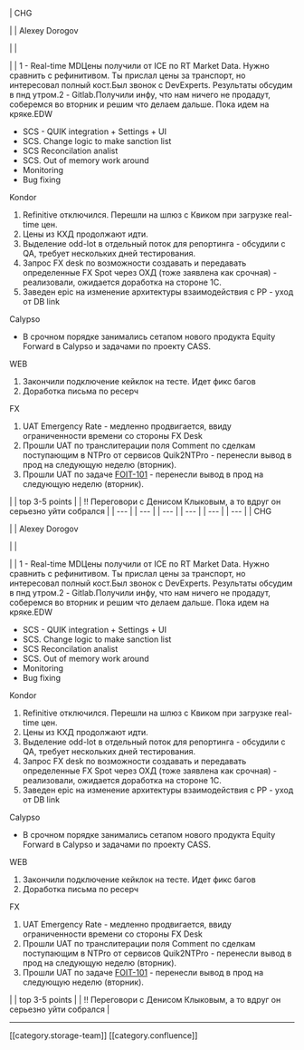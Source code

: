 





| CHG

 | 
| Alexey Dorogov

 | 
|    

 | 
| 1 - Real-time MDЦены получили от ICE по RT Market Data. Нужно сравнить с рефинитивом. Ты прислал цены за транспорт, но интересовал полный кост.Был звонок с DevExperts. Результаты обсудим в пнд утром.2 - Gitlab.Получили инфу, что нам ничего не продадут, соберемся во вторник и решим что делаем дальше. Пока идем на кряке.EDW<ul><li>SCS - QUIK integration + Settings + UI</li><li>SCS. Change logic to make sanction list</li><li>SCS Reconcilation analist</li><li>SCS. Out of memory work around</li><li>Monitoring</li><li>Bug fixing</li></ul>Kondor
1. Refinitive отключился. Перешли на шлюз с Квиком при загрузке real-time цен.
1. Цены из КХД продолжают идти.
1. Выделение odd-lot в отдельный поток для репортинга - обсудили с QA, требует нескольких дней тестирования.
1. Запрос FX desk по возможности создавать и передавать определенные FX Spot через ОХД (тоже заявлена как срочная) - реализовали, ожидается доработка на стороне 1С.
1. Заведен epic на изменение архитектуры взаимодействия с РР - уход от DB link

Calypso<ul><li>В срочном порядке занимались сетапом нового продукта Equity Forward в Calypso и задачами по проекту CASS. </li></ul>WEB
1. Закончили подключение кейклок на тесте. Идет фикс багов
1. Доработка письма по ресерч

FX
1. UAT Emergency Rate - медленно продвигается, ввиду ограниченности времени со стороны FX Desk
1. Прошли UAT по транслитерации поля Comment по сделкам поступающим в NTPro от сервисов Quik2NTPro - перенесли вывод в прод на следующую неделю (вторник).
1. Прошли UAT по задаче [FOIT-101](http://jira/browse/FOIT-101) - перенесли вывод в прод на следующую неделю (вторник).

 | 
| top 3-5 points | 
| !! Переговори с Денисом Клыковым, а то вдруг он серьезно уйти собрался | 
|  --- | 
|  --- | 
|  --- | 
|  --- | 
|  --- | 
|  --- | 
| CHG

 | 
| Alexey Dorogov

 | 
|    

 | 
| 1 - Real-time MDЦены получили от ICE по RT Market Data. Нужно сравнить с рефинитивом. Ты прислал цены за транспорт, но интересовал полный кост.Был звонок с DevExperts. Результаты обсудим в пнд утром.2 - Gitlab.Получили инфу, что нам ничего не продадут, соберемся во вторник и решим что делаем дальше. Пока идем на кряке.EDW<ul><li>SCS - QUIK integration + Settings + UI</li><li>SCS. Change logic to make sanction list</li><li>SCS Reconcilation analist</li><li>SCS. Out of memory work around</li><li>Monitoring</li><li>Bug fixing</li></ul>Kondor
1. Refinitive отключился. Перешли на шлюз с Квиком при загрузке real-time цен.
1. Цены из КХД продолжают идти.
1. Выделение odd-lot в отдельный поток для репортинга - обсудили с QA, требует нескольких дней тестирования.
1. Запрос FX desk по возможности создавать и передавать определенные FX Spot через ОХД (тоже заявлена как срочная) - реализовали, ожидается доработка на стороне 1С.
1. Заведен epic на изменение архитектуры взаимодействия с РР - уход от DB link

Calypso<ul><li>В срочном порядке занимались сетапом нового продукта Equity Forward в Calypso и задачами по проекту CASS. </li></ul>WEB
1. Закончили подключение кейклок на тесте. Идет фикс багов
1. Доработка письма по ресерч

FX
1. UAT Emergency Rate - медленно продвигается, ввиду ограниченности времени со стороны FX Desk
1. Прошли UAT по транслитерации поля Comment по сделкам поступающим в NTPro от сервисов Quik2NTPro - перенесли вывод в прод на следующую неделю (вторник).
1. Прошли UAT по задаче [FOIT-101](http://jira/browse/FOIT-101) - перенесли вывод в прод на следующую неделю (вторник).

 | 
| top 3-5 points | 
| !! Переговори с Денисом Клыковым, а то вдруг он серьезно уйти собрался | 







*****

[[category.storage-team]] 
[[category.confluence]] 
